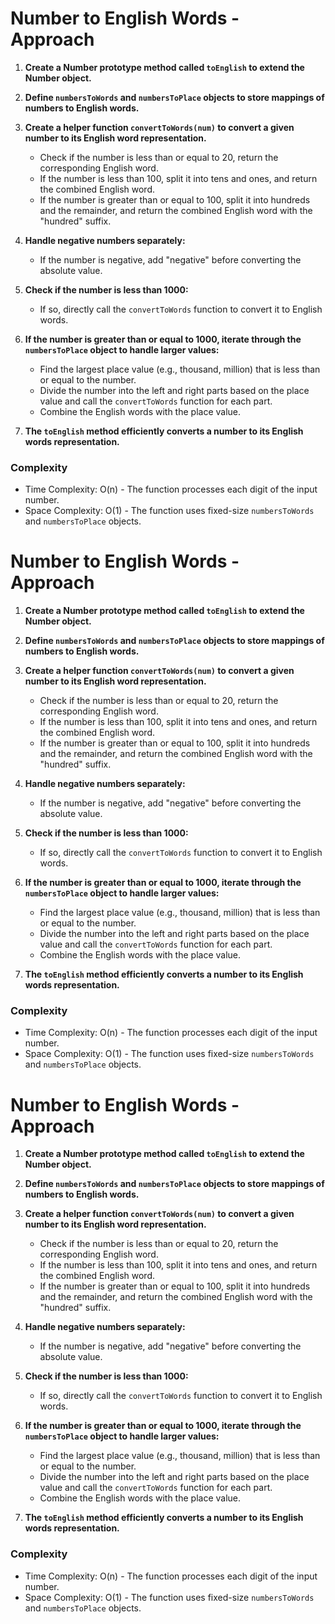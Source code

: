# Number to English Words - Approach

1. **Create a Number prototype method called `toEnglish` to extend the Number object.**

2. **Define `numbersToWords` and `numbersToPlace` objects to store mappings of numbers to English words.**

3. **Create a helper function `convertToWords(num)` to convert a given number to its English word representation.**
   - Check if the number is less than or equal to 20, return the corresponding English word.
   - If the number is less than 100, split it into tens and ones, and return the combined English word.
   - If the number is greater than or equal to 100, split it into hundreds and the remainder, and return the combined English word with the "hundred" suffix.

4. **Handle negative numbers separately:**
   - If the number is negative, add "negative" before converting the absolute value.

5. **Check if the number is less than 1000:**
   - If so, directly call the `convertToWords` function to convert it to English words.

6. **If the number is greater than or equal to 1000, iterate through the `numbersToPlace` object to handle larger values:**
   - Find the largest place value (e.g., thousand, million) that is less than or equal to the number.
   - Divide the number into the left and right parts based on the place value and call the `convertToWords` function for each part.
   - Combine the English words with the place value.

7. **The `toEnglish` method efficiently converts a number to its English words representation.**

### Complexity

- Time Complexity: O(n) - The function processes each digit of the input number.
- Space Complexity: O(1) - The function uses fixed-size `numbersToWords` and `numbersToPlace` objects.
# Number to English Words - Approach

1. **Create a Number prototype method called `toEnglish` to extend the Number object.**

2. **Define `numbersToWords` and `numbersToPlace` objects to store mappings of numbers to English words.**

3. **Create a helper function `convertToWords(num)` to convert a given number to its English word representation.**
   - Check if the number is less than or equal to 20, return the corresponding English word.
   - If the number is less than 100, split it into tens and ones, and return the combined English word.
   - If the number is greater than or equal to 100, split it into hundreds and the remainder, and return the combined English word with the "hundred" suffix.

4. **Handle negative numbers separately:**
   - If the number is negative, add "negative" before converting the absolute value.

5. **Check if the number is less than 1000:**
   - If so, directly call the `convertToWords` function to convert it to English words.

6. **If the number is greater than or equal to 1000, iterate through the `numbersToPlace` object to handle larger values:**
   - Find the largest place value (e.g., thousand, million) that is less than or equal to the number.
   - Divide the number into the left and right parts based on the place value and call the `convertToWords` function for each part.
   - Combine the English words with the place value.

7. **The `toEnglish` method efficiently converts a number to its English words representation.**

### Complexity

- Time Complexity: O(n) - The function processes each digit of the input number.
- Space Complexity: O(1) - The function uses fixed-size `numbersToWords` and `numbersToPlace` objects.
# Number to English Words - Approach

1. **Create a Number prototype method called `toEnglish` to extend the Number object.**

2. **Define `numbersToWords` and `numbersToPlace` objects to store mappings of numbers to English words.**

3. **Create a helper function `convertToWords(num)` to convert a given number to its English word representation.**
   - Check if the number is less than or equal to 20, return the corresponding English word.
   - If the number is less than 100, split it into tens and ones, and return the combined English word.
   - If the number is greater than or equal to 100, split it into hundreds and the remainder, and return the combined English word with the "hundred" suffix.

4. **Handle negative numbers separately:**
   - If the number is negative, add "negative" before converting the absolute value.

5. **Check if the number is less than 1000:**
   - If so, directly call the `convertToWords` function to convert it to English words.

6. **If the number is greater than or equal to 1000, iterate through the `numbersToPlace` object to handle larger values:**
   - Find the largest place value (e.g., thousand, million) that is less than or equal to the number.
   - Divide the number into the left and right parts based on the place value and call the `convertToWords` function for each part.
   - Combine the English words with the place value.

7. **The `toEnglish` method efficiently converts a number to its English words representation.**

### Complexity

- Time Complexity: O(n) - The function processes each digit of the input number.
- Space Complexity: O(1) - The function uses fixed-size `numbersToWords` and `numbersToPlace` objects.
